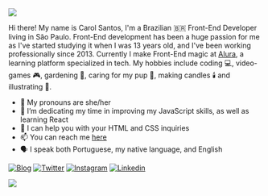 <img src="https://64.media.tumblr.com/0b61d2b8757033e0595fd59855de2d95/7cf915f60095705b-f8/s75x75_c1/c58113618e81762f0378c9a79019230d1c80cc71.gifv">

Hi there! My name is Carol Santos, I'm a Brazilian 🇧🇷 Front-End Developer living in São Paulo. Front-End development has been a huge passion for me as I've started studying it when I was 13 years old, and I've been working professionally since 2013. Currently I make Front-End magic at [Alura](https://alura.com.br), a learning platform specialized in tech. My hobbies include coding 💻, video-games 🎮, gardening 🌱, caring for my pup 🐶, making candles 🕯️ and illustrating 🎨.

- 🧙 My pronouns are she/her
- 🐤 I’m dedicating my time in improving my JavaScript skills, as well as learning React
- 💬 I can help you with your HTML and CSS inquiries
- 📫 You can reach me [here](https://t.co/fRUSmT7w36?amp=1)
- 🗣️ I speak both Portuguese, my native language, and English

[![Blog](https://img.shields.io/badge/Blog-olacarol.com.br%2Fblog-orange)](https://olacarol.com.br/blog)
[![Twitter](https://img.shields.io/badge/-Twitter-1ca0f1?style=flat-square&labelColor=1ca0f1&logo=twitter&logoColor=white&link=https://twitter.com/carolsvntos)](https://twitter.com/carolsvntos)
[![Instagram](https://img.shields.io/badge/-Instagram-critical?style=flat-square&labelColor=critical&logo=instagram&logoColor=white&link=https://www.instagram.com/carolsvntos)](https://instagram.com/carolsvntos)
[![Linkedin](https://img.shields.io/badge/-Linkedin-blue?style=flat-square&labelColor=blue&logo=linkedin&logoColor=white&link=https://www.linkedin.com/in/carolsvntos/)](https://www.linkedin.com/in/carolsvntos/)

<img src="https://64.media.tumblr.com/0332c05a88bfacd2f23021c2044e17d8/7cf915f60095705b-a6/s250x400/01413e1018df0d14ee1724e31ab77291070a1954.gifv">
